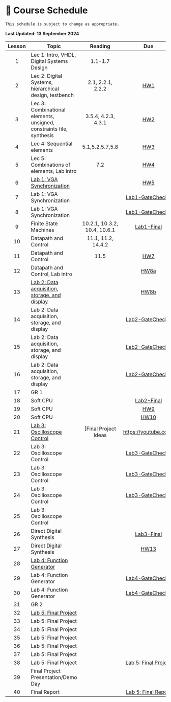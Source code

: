 # 📆 Course Schedule

```{note}
This schedule is subject to change as appropriate.
```
**Last Updated: 13 September 2024**

| Lesson |                           Topic                  |   Reading            |     Due                     |
|:------:|--------------------------------------------------|:--------------------:|:-----------------------------------------:|
| 1      | Lec 1: Intro, VHDL, Digital Systems Design       | 1.1-1.7              |                                           |
| 2      | Lec 2: Digital Systems, hierarchical design, testbench | 2.1, 2.2.1, 2.2.2 | [HW1](Assignments/homework1.md)    |
| 3      | Lec 3: Combinational elements, unsigned, constraints file, synthesis | 3.5.4, 4.2.3, 4.3.1 | [HW2](Assignments/homework2.md) |
| 4      | Lec 4: Sequential elements                       | 5.1,5.2,5.7,5.8      | [HW3](Assignments/homework3.md)       |
| 5      | Lec 5: Combinations of elements, Lab intro       | 7.2                  | [HW4](Assignments/homework4.md)       |
| 6      | [Lab 1: VGA Synchronization](Assignments/lab1.md)|                      | [HW5](Assignments/homework5.md)       |
| 7      | Lab 1: VGA Synchronization                       |                      | [Lab1-GateCheck1](Assignments/lab1.md) |
| 8      | Lab 1: VGA Synchronization                       |                      | [Lab1-GateCheck2](Assignments/lab1.md) |
| 9      | Finite State Machines                            | 10.2.1, 10.3.2, 10.4, 10.6.1 | [Lab1-Final](Assignments/lab1.md) |
| 10     | Datapath and Control                             | 11.1, 11.2, 14.4.2   |       |
| 11     | Datapath and Control                             | 11.5                 | [HW7](Assignments/homework7.md)       |
| 12     | Datapath and Control, Lab intro                  |                      | [HW8a](Assignments/homework8.md)       |
| 13     | [Lab 2: Data acquisition, storage, and display](Assignments/lab2.md) |                  | [HW8b](Assignments/homework8b.md)       |
| 14     | Lab 2: Data acquisition, storage, and display    |                      | [Lab2-GateCheck1](Assignments/lab2.md)         |
| 15     | Lab 2: Data acquisition, storage, and display    |                      | [Lab2-GateCheck2](Assignments/lab2.md)         |
| 16     | Lab 2: Data acquisition, storage, and display    |                      | [Lab2-GateCheck3](Assignments/lab2.md)         |
| 17     | GR 1                                             |                      |                                                    |
| 18     | Soft CPU                                         |                      | [Lab2-Final](Assignments/lab2.md)  |
| 19     | Soft CPU                                         |                      | [HW9](Assignments/homework9.md)       |
| 20     | Soft CPU                                         |                      | [HW10](Assignments/homework10.md)       |
| 21     | [Lab 3: Oscilloscope Control](Assignments/lab3.md) | [Final Project Ideas|https://youtube.com] |[HW11](Assignments/homework11.md)       |
| 22     | Lab 3: Oscilloscope Control |                      | [Lab3-GateCheck1](Assignments/lab3.md)         |
| 23     | Lab 3: Oscilloscope Control |                      | [Lab3-GateCheck2](Assignments/lab3.md)         |
| 24     | Lab 3: Oscilloscope Control |                      | [Lab3-GateCheck3](Assignments/lab3.md)         |
| 25     | Lab 3: Oscilloscope Control |                      | |
| 26     | Direct Digital Synthesis                         |             | [Lab3-Final](Assignments/lab3.md)         |
| 27     | Direct Digital Synthesis |                      | [HW13](Assignments/homework13.md)       |
| 28     | [Lab 4: Function Generator](Assignments/lab4.md) |                      |                                           |
| 29     | Lab 4: Function Generator |                      | [Lab4-GateCheck1](Assignments/lab4.md)         |
| 30     | Lab 4: Function Generator |                      | [Lab4-GateCheck2](Assignments/lab4.md)         |
| 31     | GR 2  |                      | |
| 32     | [Lab 5: Final Project](Assignments/lab5.md)             |                      |                                 |
| 33     | Lab 5: Final Project             |                      |                                 |
| 34     | Lab 5: Final Project             |                      |                                 |
| 35     | Lab 5: Final Project             |                      |                                 |
| 36     | Lab 5: Final Project             |                      |                                 |
| 37     | Lab 5: Final Project             |                      |                                 |
| 38     | Lab 5: Final Project             |                      |  [Lab 5: Final Project](Assignments/lab5.md)                                |
| 39     | Final Project Presentation/Demo Day              |                      |                                 |
| 40     | Final Report              |                      | [Lab 5: Final Report](Assignments/lab5.md)             |

